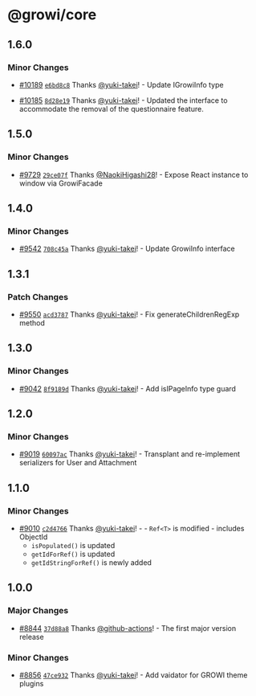 # @growi/core

## 1.6.0

### Minor Changes

- [#10189](https://github.com/weseek/growi/pull/10189) [`e6bd8c8`](https://github.com/weseek/growi/commit/e6bd8c8ca0b50be85e27ca0ca5f40ad0400fc5ea) Thanks [@yuki-takei](https://github.com/yuki-takei)! - Update IGrowiInfo type

- [#10185](https://github.com/weseek/growi/pull/10185) [`8d28e19`](https://github.com/weseek/growi/commit/8d28e1990cf90a8957594a27b400af86728fb69a) Thanks [@yuki-takei](https://github.com/yuki-takei)! - Updated the interface to accommodate the removal of the questionnaire feature.

## 1.5.0

### Minor Changes

- [#9729](https://github.com/weseek/growi/pull/9729) [`29ce07f`](https://github.com/weseek/growi/commit/29ce07f562cdef44550adc32d92c5456226c4669) Thanks [@NaokiHigashi28](https://github.com/NaokiHigashi28)! - Expose React instance to window via GrowiFacade

## 1.4.0

### Minor Changes

- [#9542](https://github.com/weseek/growi/pull/9542) [`708c45a`](https://github.com/weseek/growi/commit/708c45ab76ee7a3d3861033d1f82714f2f07e4ec) Thanks [@yuki-takei](https://github.com/yuki-takei)! - Update GrowiInfo interface

## 1.3.1

### Patch Changes

- [#9550](https://github.com/weseek/growi/pull/9550) [`acd3787`](https://github.com/weseek/growi/commit/acd3787fc4b8c8630ba9fa5a06d837639da8d10a) Thanks [@yuki-takei](https://github.com/yuki-takei)! - Fix generateChildrenRegExp method

## 1.3.0

### Minor Changes

- [#9042](https://github.com/weseek/growi/pull/9042) [`8f9189d`](https://github.com/weseek/growi/commit/8f9189d4fcf031c1344072f88b7d9febeb02ce1d) Thanks [@yuki-takei](https://github.com/yuki-takei)! - Add isIPageInfo type guard

## 1.2.0

### Minor Changes

- [#9019](https://github.com/weseek/growi/pull/9019) [`60097ac`](https://github.com/weseek/growi/commit/60097ac686928cca76715a83a10b506576889108) Thanks [@yuki-takei](https://github.com/yuki-takei)! - Transplant and re-implement serializers for User and Attachment

## 1.1.0

### Minor Changes

- [#9010](https://github.com/weseek/growi/pull/9010) [`c2d4766`](https://github.com/weseek/growi/commit/c2d476677574dfb9cd3fb9e18cc8073b30dad842) Thanks [@yuki-takei](https://github.com/yuki-takei)! - - `Ref<T>` is modified - includes ObjectId
  - `isPopulated()` is updated
  - `getIdForRef()` is updated
  - `getIdStringForRef()` is newly added

## 1.0.0

### Major Changes

- [#8844](https://github.com/weseek/growi/pull/8844) [`37d88a8`](https://github.com/weseek/growi/commit/37d88a858c3e54d741790760fbfad4fd7a229949) Thanks [@github-actions](https://github.com/apps/github-actions)! - The first major version release

### Minor Changes

- [#8856](https://github.com/weseek/growi/pull/8856) [`47ce932`](https://github.com/weseek/growi/commit/47ce932a066b8bdd16f600f2526d6f0d10b7b763) Thanks [@yuki-takei](https://github.com/yuki-takei)! - Add vaidator for GROWI theme plugins
